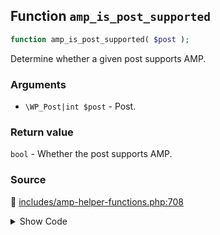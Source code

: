 ## Function `amp_is_post_supported`

```php
function amp_is_post_supported( $post );
```

Determine whether a given post supports AMP.

### Arguments

* `\WP_Post|int $post` - Post.

### Return value

`bool` - Whether the post supports AMP.

### Source

:link: [includes/amp-helper-functions.php:708](/includes/amp-helper-functions.php#L708-L710)

<details>
<summary>Show Code</summary>

```php
function amp_is_post_supported( $post ) {
	return 0 === count( AMP_Post_Type_Support::get_support_errors( $post ) );
}
```

</details>
